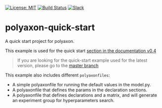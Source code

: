 [![License: MIT](https://img.shields.io/badge/License-MIT-green.svg)](LICENSE)
[![Build Status](https://travis-ci.org/polyaxon/polyaxon-quick-start.svg?branch=master)](https://travis-ci.org/polyaxon/polyaxon-quick-start)
[![Slack](https://img.shields.io/badge/chat-on%20slack-aadada.svg?logo=slack&longCache=true)](https://join.slack.com/t/polyaxon/shared_invite/enQtMzQ0ODc2MDg1ODc0LWY2ZTdkMTNmZjBlZmRmNjQxYmYwMTBiMDZiMWJhODI2ZTk0MDU4Mjg5YzA5M2NhYzc5ZjhiMjczMDllYmQ2MDg)

# polyaxon-quick-start

A quick start project for polyaxon.

This example is used for the quick start [section in the documentation v0.4](https://v0-4.polyaxon.com/concepts/quick-start/)

> If you are looking for the quick-start example used for the latest version, please go to the [master branch](https://github.com/polyaxon/polyaxon-quick-start) 

This example also includes different `polyaxonfiles`:

   * A simple polyaxonfile for running the default values in the model.py.
   * A polyaxonfile that defines the params in the declaration sections.
   * A polyaxonfile that defines declarations and a matrix, and will generate an experiment group for hyperparameters search.

